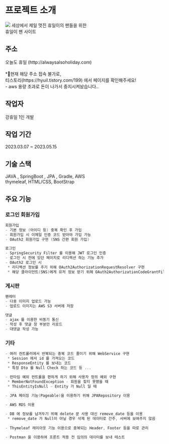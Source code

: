 # 프로젝트 소개
<img src="https://img1.daumcdn.net/thumb/R1280x0/?scode=mtistory2&fname=https%3A%2F%2Fblog.kakaocdn.net%2Fdn%2Fpdyvo%2FbtshHMQ3AGA%2FjyJlOfloclRuI5ZtAi7qRK%2Fimg.png">
세상에서 제일 멋진 휴일이의 팬들을 위한<br>
휴일이 팬 사이트

<h2>주소</h2>
오늘도 휴일 (http://alwaysalsoholiday.com)<br>
<br>
*현재 해당 주소 접속 불가로,<br>티스토리(https://hyuil.tistory.com/199) 에서 페이지를 확인해주세요!<br>
- aws 용량 초과로 돈이 나가서 중지시켜놨습니다..<br>

<h2>작업자</h2>
강휴일 1인 개발

<h2>작업 기간</h2>
2023.03.07 ~ 2023.05.15


<h2>기술 스택</h2>
JAVA , SpringBoot , JPA , Gradle, AWS<br>
thymeleaf, HTML/CSS, BootStrap


<h2>주요 기능</h2>

<h3>로그인 회원가입</h3>

```swift
회원가입
- 기본 정보 (아이디 등) 중복 확인 후 가입
- 회원가입 시 이메일 인증 코드 받아야 가입 가능
- OAuth2 회원가입 구현 (SNS 간편 회원 가입)

로그인
- SpringSecurity Filter 를 이용해 JWT 로그인 인증
- 로그인 시 전에 있던 페이지로 리디렉션 하는 기능 추가
- OAuth2 로그인 시
 * 리디렉션 정보를 주기 위해 OAuth2AuthorizationRequestResolver 구현
 * 해당 클라이언트(SNS)에게 유저 정보 받기 위해 OAuth2AuthorizationCodeGrantFilter 구현
```


<h3>게시판</h3>



```swift
팬레터
- 다중 이미지 업로드 가능
- 업로드 이미지는 AWS S3 서버에 저장

댓글
- ajax 를 이용한 비동기 통신
- 작성 후 댓글 창 부분만 리로드
- 대댓글 작성 가능
```

<h3>기타</h3>



```swift
- 여러 컨트롤러에서 반복되는 중복 코드 줄이기 위해 WebService 구현
 * Session 에서 id 를 가져오는 코드
 * ResponseEntity 를 보내는 코드
 * 특정 Dto 를 Null Check 하는 코드 등 ...

- 런타임 예외 컨트롤을 편하게 하기 위해 사용자 정의 예외 구현
 * MemberNotFoundException - 회원을 찾지 못했을 때
 * ThisEntityIsNull - Entity 가 Null 일 때
 
- JPA 페이징 기능(Pageable)을 이용하기 위해 JPARepository 이용

- AWS RDS 이용

- DB 에 정보를 남겨두기 위해 delete 문 사용 대신 remove_date 등을 이용
 * remove_date 가 Null이 아닐 경우 삭제 된 데이터로 간주, 서버에 보여주지 않음
 
- Thymeleaf 레이아웃 기능 이용으로 중복되는 Header, Footer 등을 따로 관리

- Postman 을 이용하여 프론트 적용 전 임의의 데이터를 보내 테스트
```
